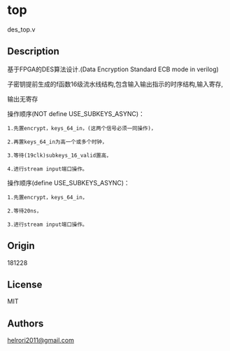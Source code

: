 top        
======

des_top.v

Description 
--------------

基于FPGA的DES算法设计.(Data Encryption Standard ECB mode in verilog)

子密钥提前生成的f函数16级流水线结构,包含输入输出指示的时序结构,输入寄存,

输出无寄存

操作顺序(NOT define USE_SUBKEYS_ASYNC)：

    1.先置encrypt，keys_64_in，(这两个信号必须一同操作)，

    2.再置keys_64_in为高一个或多个时钟，

    3.等待(19clk)subkeys_16_valid置高，

    4.进行stream input端口操作。

操作顺序(define USE_SUBKEYS_ASYNC)：

    1.先置encrypt，keys_64_in，

    2.等待20ns，

    3.进行stream input端口操作。
    
Origin
--------------
 
181228

License    
--------------
 
MIT
   
Authors
--------------
helrori2011@gmail.com
   
